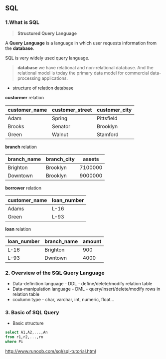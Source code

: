## SQL 

### 1.What is SQL  

> **Structured Query Language**

A **Query Language** is a language in which user requests information from the **database**.

SQL is very widely used query language.

> **database**
we have relational and non-relational database. And the relational model is today the primary data model for commercial data-processing applications.

* structure of relation database

**custormer** relation

customer_name|customer_street|customer_city
--|--|--
Adam|Spring|Pittsfield
Brooks|Senator|Brooklyn
Green|Walnut|Stamford

**branch** relation

branch_name|branch_city|assets
--|--|--
Brighton|Brooklyn|7100000
Downtown|Brooklyn|9000000

**borrower** relation

customer_name|loan_number
--|--
Adams|L-16
Green|L-93

**loan** relation

loan_number|branch_name|amount
--|--|--
L-16|Brighton|900
L-93|Dwntown|4000

### 2. Overview of the SQL Query Language

* Data-definition language - DDL - define/delete/modify relation table
* Data-manipulation language - DML - query/insert/delete/modify rows in relation table
* coulumn type - char, varchar, int, numeric, float...

### 3. Basic of SQL Query

* Basic structure
```sql
select A1,A2,...,An
from r1,r2,...,rn
where Pi
```

http://www.runoob.com/sql/sql-tutorial.html

